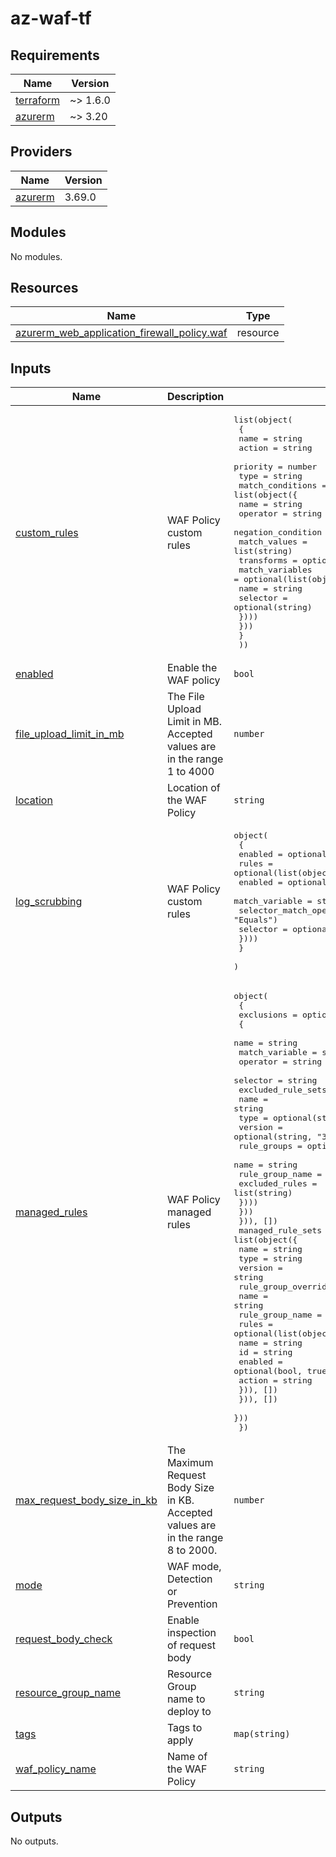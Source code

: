 # az-waf-tf
<!-- BEGIN_TF_DOCS -->
## Requirements

| Name | Version |
|------|---------|
| <a name="requirement_terraform"></a> [terraform](#requirement\_terraform) | ~> 1.6.0 |
| <a name="requirement_azurerm"></a> [azurerm](#requirement\_azurerm) | ~> 3.20 |

## Providers

| Name | Version |
|------|---------|
| <a name="provider_azurerm"></a> [azurerm](#provider\_azurerm) | 3.69.0 |

## Modules

No modules.

## Resources

| Name | Type |
|------|------|
| [azurerm_web_application_firewall_policy.waf](https://registry.terraform.io/providers/hashicorp/azurerm/latest/docs/resources/web_application_firewall_policy) | resource |

## Inputs

| Name | Description | Type | Default | Required |
|------|-------------|------|---------|:--------:|
| <a name="input_custom_rules"></a> [custom\_rules](#input\_custom\_rules) | WAF Policy custom rules | <pre>list(object(<br>    {<br>      name     = string<br>      action   = string<br>      priority = number<br>      type     = string<br>      match_conditions = list(object({<br>        name               = string<br>        operator           = string<br>        negation_condition = optional(bool, false)<br>        match_values       = list(string)<br>        transforms         = optional(list(string))<br>        match_variables = optional(list(object({<br>          name     = string<br>          selector = optional(string)<br>        })))<br>      }))<br>    }<br>  ))</pre> | `[]` | no |
| <a name="input_enabled"></a> [enabled](#input\_enabled) | Enable the WAF policy | `bool` | `true` | no |
| <a name="input_file_upload_limit_in_mb"></a> [file\_upload\_limit\_in\_mb](#input\_file\_upload\_limit\_in\_mb) | The File Upload Limit in MB. Accepted values are in the range 1 to 4000 | `number` | `100` | no |
| <a name="input_location"></a> [location](#input\_location) | Location of the WAF Policy | `string` | n/a | yes |
| <a name="input_log_scrubbing"></a> [log\_scrubbing](#input\_log\_scrubbing) | WAF Policy custom rules | <pre>object(<br>    {<br>      enabled = optional(bool, true)<br>      rules = optional(list(object({<br>        enabled                 = optional(bool, true)<br>        match_variable          = string<br>        selector_match_operator = optional(string, "Equals")<br>        selector                = optional(list(string))<br>      })))<br>    }<br>  )</pre> | `null` | no |
| <a name="input_managed_rules"></a> [managed\_rules](#input\_managed\_rules) | WAF Policy managed rules | <pre>object(<br>    {<br>      exclusions = optional(list(object(<br>        {<br>          name           = string<br>          match_variable = string<br>          operator       = string<br>          selector       = string<br>          excluded_rule_sets = list(object({<br>            name    = string<br>            type    = optional(string, "OWASP")<br>            version = optional(string, "3.2")<br>            rule_groups = optional(list(object({<br>              name            = string<br>              rule_group_name = string<br>              excluded_rules  = list(string)<br>            })))<br>          }))<br>      })), [])<br>      managed_rule_sets = list(object({<br>        name    = string<br>        type    = string<br>        version = string<br>        rule_group_overrides = optional(list(object({<br>          name            = string<br>          rule_group_name = string<br>          rules = optional(list(object({<br>            name    = string<br>            id      = string<br>            enabled = optional(bool, true)<br>            action  = string<br>          })), [])<br>        })), [])<br>      }))<br>  })</pre> | n/a | yes |
| <a name="input_max_request_body_size_in_kb"></a> [max\_request\_body\_size\_in\_kb](#input\_max\_request\_body\_size\_in\_kb) | The Maximum Request Body Size in KB. Accepted values are in the range 8 to 2000. | `number` | `128` | no |
| <a name="input_mode"></a> [mode](#input\_mode) | WAF mode, Detection or Prevention | `string` | `"Prevention"` | no |
| <a name="input_request_body_check"></a> [request\_body\_check](#input\_request\_body\_check) | Enable inspection of request body | `bool` | `true` | no |
| <a name="input_resource_group_name"></a> [resource\_group\_name](#input\_resource\_group\_name) | Resource Group name to deploy to | `string` | n/a | yes |
| <a name="input_tags"></a> [tags](#input\_tags) | Tags to apply | `map(string)` | n/a | yes |
| <a name="input_waf_policy_name"></a> [waf\_policy\_name](#input\_waf\_policy\_name) | Name of the WAF Policy | `string` | n/a | yes |

## Outputs

No outputs.
<!-- END_TF_DOCS -->
